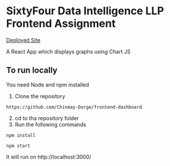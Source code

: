 # SixtyFour Data Intelligence LLP Frontend Assignment

<a href='https://64293e9995a9895c1a479f51--serene-gnome-a50011.netlify.app/'>Deployed Site</a>

A React App which displays graphs using Chart JS

## To run locally

You need Node and npm installed
1. Clone the repository
```
https://github.com/Chinmay-Dorge/frontend-dashboard
```
2. cd to tha repository folder
3. Run the following commands
```
npm install
```
```
npm start
```
It will run on http://localhost:3000/
